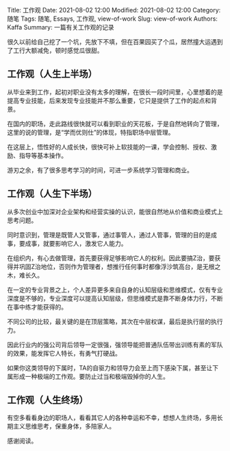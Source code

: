 Title: 工作观
Date: 2021-08-02 12:00
Modified: 2021-08-02 12:00
Category: 随笔
Tags: 随笔, Essays, 工作观, view-of-work
Slug: view-of-work
Authors: Kaffa
Summary: 一篇有关工作观的记录


很久以前给自己挖了一个坑，先放下不填，但在百果园买了个瓜，居然撞大运遇到了工行大额减免，顿时感觉瓜很甜。

## 工作观（人生上半场）

从毕业来到工作，起初对职业没有太多的理解，在很长一段时间里，心里想着的是提高专业技能，后来发现专业技能并不那么重要，它只是提供了工作的起点和背景。

在国内的职场，走此路线很快就可以看到职业的天花板，于是自然地转向了管理，这里的说的管理，是“学而优则仕”的体现，特指职场中层管理。

在这层上，悟性好的人成长快，很快可补上软技能的一课，学会控制、授权、激励、指导等基本操作。

游刃之余，有了很多思考学习的时间，可进一步系统学习管理和商业。

## 工作观（人生下半场）

从多次创业中加深对企业架构和经营实操的认识，能很自然地从价值和商业模式上思考问题。

同时意识到，管理是既管人又管事，通过事管人，通过人管事，管理的目的是成事，要成事，就要影响它人，激发它人能力。

在组织内，有心去做管理，首先要获得足够影响它人的权利。因此要搞Z治，要获得并巩固Z治地位，否则作为管理者，想推行任何事时都像浮沙筑高台，是无根之木，难长久。

在一定的专业背景之上，个人差异更多来自自身的认知层级和思维模式，仅有专业深度是不够的，专业深度可以提高认知层级，但思维模式是靠不断身体力行，不断在事中练才能获得的。

不同公司的比较，最关键的是在顶层策略，其次在中层权谋，最后是执行层的执行力。

因此行业内的强公司背后领导一定很强，强领导能把普通队伍带出训练有素的军队的效果，能发挥它人特长，有勇气打硬战。

如果你这类领导的下属时，TA的自驱力和领导力会至上而下感染下属，甚至让下属形成一种极端的工作观。要防止过当和极端毁掉你的人生。

## 工作观（人生终场）

有空多看看身边的职场人，看看其它人的各种幸运和不幸，想想人生终场，多用长期主义思维思考，保重身体，多陪家人。


感谢阅读。
